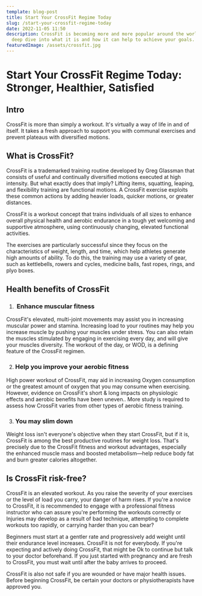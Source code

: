 ```yaml
---
template: blog-post
title: Start Your CrossFit Regime Today
slug: /start-your-crossfit-regime-today
date: 2022-11-05 11:50
description: CrossFit is becoming more and more popular around the world. Lets
  deep dive into what it is and how it can help to achieve your goals.
featuredImage: /assets/crossfit.jpg
---
```

# Start Your CrossFit Regime Today: Stronger, Healthier, Satisfied



## Intro

CrossFit is more than simply a workout. It's virtually a way of life in and of itself. It takes a fresh approach to support you with communal exercises and prevent plateaus with diversified motions.



## What is CrossFit?

CrossFit is a trademarked training routine developed by Greg Glassman that consists of useful and continually diversified motions executed at high intensity. But what exactly does that imply? Lifting items, squatting, leaping, and flexibility training are functional motions. A CrossFit exercise exploits these common actions by adding heavier loads, quicker motions, or greater distances.

CrossFit is a workout concept that trains individuals of all sizes to enhance overall physical health and aerobic endurance in a tough yet welcoming and supportive atmosphere, using continuously changing, elevated functional activities.

The exercises are particularly successful since they focus on the characteristics of weight, length, and time, which help athletes generate high amounts of ability. To do this, the training may use a variety of gear, such as kettlebells, rowers and cycles, medicine balls, fast ropes, rings, and plyo boxes.

## Health benefits of CrossFit

1. ###  Enhance muscular fitness 

CrossFit's elevated, multi-joint movements may assist you in increasing muscular power and stamina. Increasing load to your routines may help you increase muscle by pushing your muscles under stress. You can also retain the muscles stimulated by engaging in exercising every day, and will give your muscles diversity. The workout of the day, or WOD, is a defining feature of the CrossFit regimen.



2. ### Help you improve your aerobic fitness

High power workout of CrossFit, may aid in increasing Oxygen consumption or the greatest amount of oxygen that you may consume when exercising. However, evidence on CrossFit's short & long impacts on physiologic effects and aerobic benefits have been uneven.. More study is required to assess how CrossFit varies from other types of aerobic fitness training.

3. ### You may slim down

Weight loss isn't everyone's objective when they start CrossFit, but if it is, CrossFit is among the best productive routines for weight loss. That's precisely due to the CrossFit fitness and workout advantages, especially the enhanced muscle mass and boosted metabolism—help reduce body fat and burn greater calories altogether.



## Is CrossFit risk-free?

CrossFit is an elevated workout. As you raise the severity of your exercises or the level of load you carry, your danger of harm rises. If you're a novice to CrossFit, it is recommended to engage with a professional fitness instructor who can assure you're performing the workouts correctly or Injuries may develop as a result of bad technique, attempting to complete workouts too rapidly, or carrying harder than you can bear?

Beginners must start at a gentler rate and progressively add weight until their endurance level increases. CrossFit is not for everybody. If you're expecting and actively doing CrossFit, that might be Ok to continue but talk to your doctor beforehand. If you just started with pregnancy and are fresh to CrossFit, you must wait until after the baby arrives to proceed.

CrossFit is also not safe if you are wounded or have major health issues. Before beginning CrossFit, be certain your doctors or physiotherapists have approved you.